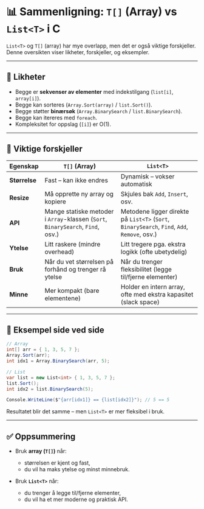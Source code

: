 # 📊 Sammenligning: `T[]` (Array) vs `List<T>` i C #

`List<T>` og `T[]` (array) har mye overlapp, men det er også viktige forskjeller. Denne oversikten viser likheter, forskjeller, og eksempler.

---

## 🔹 Likheter

- Begge er **sekvenser av elementer** med indekstilgang (`list[i]`, `array[i]`).  
- Begge kan sorteres (`Array.Sort(array)` / `list.Sort()`).  
- Begge støtter **binærsøk** (`Array.BinarySearch` / `list.BinarySearch`).  
- Begge kan itereres med `foreach`.  
- Kompleksitet for oppslag (`[i]`) er O(1).  

---

## 🔹 Viktige forskjeller

| Egenskap | `T[]` (Array) | `List<T>` |
|----------|---------------|-----------|
| **Størrelse** | Fast – kan ikke endres | Dynamisk – vokser automatisk |
| **Resize** | Må opprette ny array og kopiere | Skjules bak `Add`, `Insert`, osv. |
| **API** | Mange statiske metoder i `Array`-klassen (`Sort`, `BinarySearch`, `Find`, osv.) | Metodene ligger direkte på `List<T>` (`Sort`, `BinarySearch`, `Find`, `Add`, `Remove`, osv.) |
| **Ytelse** | Litt raskere (mindre overhead) | Litt tregere pga. ekstra logikk (ofte ubetydelig) |
| **Bruk** | Når du vet størrelsen på forhånd og trenger rå ytelse | Når du trenger fleksibilitet (legge til/fjerne elementer) |
| **Minne** | Mer kompakt (bare elementene) | Holder en intern array, ofte med ekstra kapasitet (slack space) |

---

## 🔹 Eksempel side ved side

```csharp
// Array
int[] arr = { 1, 3, 5, 7 };
Array.Sort(arr);
int idx1 = Array.BinarySearch(arr, 5);

// List
var list = new List<int> { 1, 3, 5, 7 };
list.Sort();
int idx2 = list.BinarySearch(5);

Console.WriteLine($"{arr[idx1]} == {list[idx2]}"); // 5 == 5
```

Resultatet blir det samme – men `List<T>` er mer fleksibel i bruk.

---

## ✅ Oppsummering

- Bruk **array (`T[]`)** når:  
  - størrelsen er kjent og fast,  
  - du vil ha maks ytelse og minst minnebruk.  

- Bruk **`List<T>`** når:  
  - du trenger å legge til/fjerne elementer,  
  - du vil ha et mer moderne og praktisk API.  
